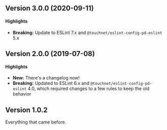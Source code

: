 ## Version 3.0.0 (2020-09-11)
#### Highlights
* **Breaking:** Update to ESLint 7.x and `@touchnet/eslint-config-pd-eslint` 5.x

## Version 2.0.0 (2019-07-08)
#### Highlights
* **New:** There's a changelog now!
* **Breaking:** Updated to ESLint 6.x and `@touchnet/eslint-config-pd-eslint` 4.0, which required changes to a few rules to keep the old behavior

## Version 1.0.2
Everything that came before.
